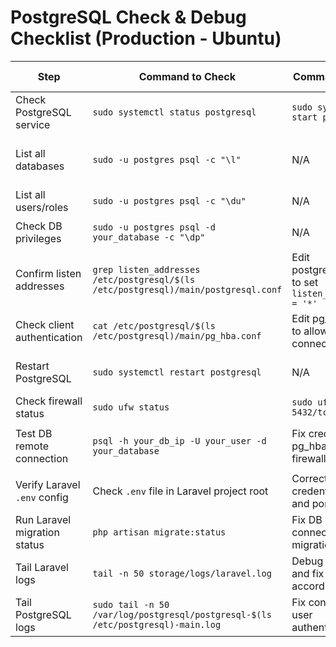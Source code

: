 # PostgreSQL Check & Debug Checklist (Production - Ubuntu)

| Step                         | Command to Check                                               | Command to Fix                                                | Good Output Example                                  | Common Errors / Issues                                  |
|------------------------------|---------------------------------------------------------------|---------------------------------------------------------------|-----------------------------------------------------|--------------------------------------------------------|
| Check PostgreSQL service      | `sudo systemctl status postgresql`                            | `sudo systemctl start postgresql`                             | `active (running)`                                   | `inactive`, `failed`, service not found                |
| List all databases            | `sudo -u postgres psql -c "\l"`                               | N/A                                                           | List of databases with names, owners, encodings     | `FATAL: role "postgres" does not exist`                |
| List all users/roles          | `sudo -u postgres psql -c "\du"`                              | N/A                                                           | List of users and roles                              | Empty list, permission denied                           |
| Check DB privileges           | `sudo -u postgres psql -d your_database -c "\dp"`             | N/A                                                           | Tables with privileges listed                        | `FATAL: database "your_database" does not exist`       |
| Confirm listen addresses      | `grep listen_addresses /etc/postgresql/$(ls /etc/postgresql)/main/postgresql.conf` | Edit postgresql.conf to set `listen_addresses = '*'`          | `listen_addresses = '*'`                             | `listen_addresses = 'localhost'` blocks external access|
| Check client authentication   | `cat /etc/postgresql/$(ls /etc/postgresql)/main/pg_hba.conf`  | Edit pg_hba.conf to allow remote connections                  | Lines allowing `host` connections with correct IPs  | Connection denied errors due to wrong config           |
| Restart PostgreSQL            | `sudo systemctl restart postgresql`                           | N/A                                                           | No errors, service restarts successfully             | `Job for postgresql.service failed.`                    |
| Check firewall status         | `sudo ufw status`                                              | `sudo ufw allow 5432/tcp`                                     | `5432/tcp ALLOW`                                    | Port 5432 blocked                                      |
| Test DB remote connection     | `psql -h your_db_ip -U your_user -d your_database`            | Fix credentials, pg_hba.conf, or firewall                     | `your_database=#` prompt                             | `FATAL: password authentication failed`, connection refused |
| Verify Laravel `.env` config  | Check `.env` file in Laravel project root                      | Correct DB credentials, host, and port                         | Correct DB connection parameters                     | Wrong credentials or host causes connection failure    |
| Run Laravel migration status  | `php artisan migrate:status`                                  | Fix DB connection or migrations                                | Migration status listed                              | DB connection errors, SQLSTATE errors                   |
| Tail Laravel logs            | `tail -n 50 storage/logs/laravel.log`                          | Debug errors and fix accordingly                               | No DB connection errors                              | Authentication failures, connection refused            |
| Tail PostgreSQL logs          | `sudo tail -n 50 /var/log/postgresql/postgresql-$(ls /etc/postgresql)-main.log` | Fix config or user authentication                              | Normal startup and query logs                         | Authentication failures, syntax errors                   |

